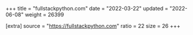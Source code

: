 +++
title = "fullstackpython.com"
date = "2022-03-22"
updated = "2022-06-08"
weight = 26399

[extra]
source = "https://fullstackpython.com"
ratio = 22
size = 26
+++
